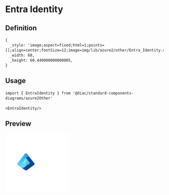 # Entra Identity

## Definition

```
{
  _style: 'image;aspect=fixed;html=1;points=[];align=center;fontSize=12;image=img/lib/azure2/other/Entra_Identity.svg;strokeColor=none;',
  _width: 68,
  _height: 60.440000000000005,
}
```

## Usage

```
import { EntraIdentity } from '@diac/standard-components-diagrams/azure2Other'

<EntraIdentity/>
```

## Preview

<img src="./entra-identity.png" width="200"/>
